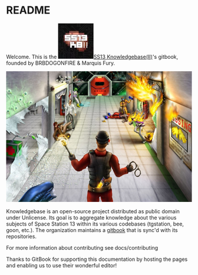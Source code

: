 # README

Welcome. This is the ![](<docs/.gitbook/assets/SS13KB (1).png>)[SS13 Knowledgebase(II)](https://discord.com/invite/ttWKP4GjyS)'s gitbook, founded by BRBDOGONFIRE & Marquis Fury.

![](docs/.gitbook/assets/image.png)

Knowledgebase is an open-source project distributed as public domain under Unlicense. Its goal is to aggregate knowledge about the various subjects of Space Station 13 within its various codebases (tgstation, bee, goon, etc.). The organization maintains a [gitbook](https://ss13-knowledgebase.gitbook.io/knowledgebase/) that is sync'd with its repositories.

For more information about contributing see docs/contributing

Thanks to GitBook for supporting this documentation by hosting the pages and enabling us to use their wonderful editor!
